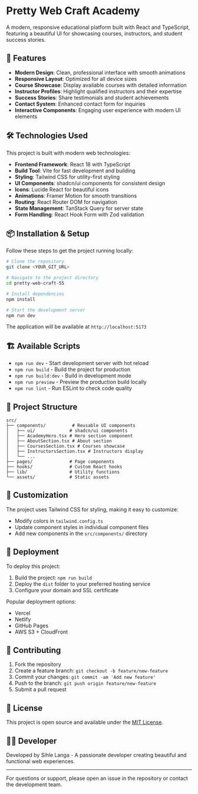 # Pretty Web Craft Academy

A modern, responsive educational platform built with React and TypeScript, featuring a beautiful UI for showcasing courses, instructors, and student success stories.

## 🚀 Features

- **Modern Design**: Clean, professional interface with smooth animations
- **Responsive Layout**: Optimized for all device sizes
- **Course Showcase**: Display available courses with detailed information
- **Instructor Profiles**: Highlight qualified instructors and their expertise
- **Success Stories**: Share testimonials and student achievements
- **Contact System**: Enhanced contact form for inquiries
- **Interactive Components**: Engaging user experience with modern UI elements

## 🛠️ Technologies Used

This project is built with modern web technologies:

- **Frontend Framework**: React 18 with TypeScript
- **Build Tool**: Vite for fast development and building
- **Styling**: Tailwind CSS for utility-first styling
- **UI Components**: shadcn/ui components for consistent design
- **Icons**: Lucide React for beautiful icons
- **Animations**: Framer Motion for smooth transitions
- **Routing**: React Router DOM for navigation
- **State Management**: TanStack Query for server state
- **Form Handling**: React Hook Form with Zod validation

## 📦 Installation & Setup

Follow these steps to get the project running locally:

```bash
# Clone the repository
git clone <YOUR_GIT_URL>

# Navigate to the project directory
cd pretty-web-craft-55

# Install dependencies
npm install

# Start the development server
npm run dev
```

The application will be available at `http://localhost:5173`

## 🏗️ Available Scripts

- `npm run dev` - Start development server with hot reload
- `npm run build` - Build the project for production
- `npm run build:dev` - Build in development mode
- `npm run preview` - Preview the production build locally
- `npm run lint` - Run ESLint to check code quality

## 📁 Project Structure

```
src/
├── components/          # Reusable UI components
│   ├── ui/             # shadcn/ui components
│   ├── AcademyHero.tsx # Hero section component
│   ├── AboutSection.tsx # About section
│   ├── CoursesSection.tsx # Courses showcase
│   ├── InstructorsSection.tsx # Instructors display
│   └── ...
├── pages/              # Page components
├── hooks/              # Custom React hooks
├── lib/                # Utility functions
└── assets/             # Static assets
```

## 🎨 Customization

The project uses Tailwind CSS for styling, making it easy to customize:

- Modify colors in `tailwind.config.ts`
- Update component styles in individual component files
- Add new components in the `src/components/` directory

## 🚀 Deployment

To deploy this project:

1. Build the project: `npm run build`
2. Deploy the `dist` folder to your preferred hosting service
3. Configure your domain and SSL certificate

Popular deployment options:
- Vercel
- Netlify
- GitHub Pages
- AWS S3 + CloudFront

## 📝 Contributing

1. Fork the repository
2. Create a feature branch: `git checkout -b feature/new-feature`
3. Commit your changes: `git commit -am 'Add new feature'`
4. Push to the branch: `git push origin feature/new-feature`
5. Submit a pull request

## 📄 License

This project is open source and available under the [MIT License](LICENSE).

## 👨‍💻 Developer

Developed by Sihle Langa - A passionate developer creating beautiful and functional web experiences.

---

For questions or support, please open an issue in the repository or contact the development team.